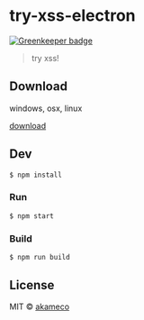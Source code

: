 # try-xss-electron

[![Greenkeeper badge](https://badges.greenkeeper.io/akameco/try-xss-electron.svg)](https://greenkeeper.io/)

> try xss! 

## Download

windows, osx, linux

[download](https://github.com/akameco/try-xss-electron/releases)


## Dev

```
$ npm install
```

### Run

```
$ npm start
```

### Build

```
$ npm run build
```

## License

MIT © [akameco](http://akameco.github.io)
